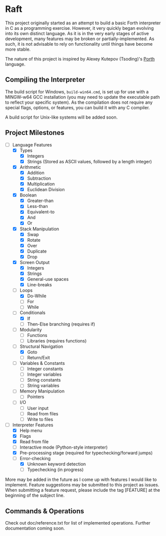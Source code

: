 # Raft

This project originally started as an attempt to build a basic Forth interpreter in C as a programming exercise. However, it very quickly began evolving into its own distinct language. As it is in the very early stages of active development, many features may be broken or partially-implemented. As such, it is not advisable to rely on functionality until things have become more stable.

The nature of this project is inspired by Alexey Kutepov (Tsoding)'s [Porth](https://gitlab.com/tsoding/porth) language.

## Compiling the Interpreter

The build script for Windows, ```build-win64.cmd```, is set up for use with a MINGW-w64 GCC installation (you may need to update the executable path to reflect your specific system). As the compilation does not require any special flags, options, or features, you can build it with any C compiler.

A build script for Unix-like systems will be added soon.

## Project Milestones

- [ ] Language Features
    - [x] Types
        - [x] Integers
        - [x] Strings (Stored as ASCII values, followed by a length integer)
    - [x] Arithmetic
        - [x] Addition
        - [x] Subtraction
        - [x] Multiplication
        - [x] Euclidean Division
    - [x] Boolean
        - [x] Greater-than
        - [x] Less-than
        - [x] Equivalent-to
        - [x] And
        - [x] Or
    - [x] Stack Manipulation
        - [x] Swap
        - [x] Rotate
        - [x] Over
        - [x] Duplicate
        - [x] Drop
    - [x] Screen Output
        - [x] Integers
        - [x] Strings
        - [x] General-use spaces
        - [x] Line-breaks
    - [ ] Loops
        - [x] Do-While
        - [ ] For
        - [ ] While
    - [ ] Conditionals
        - [x] If
        - [ ] Then-Else branching (requires if)
    - [ ] Modularity
        - [ ] Functions
        - [ ] Libraries (requires functions)
    - [ ] Structural Navigation
        - [x] Goto
        - [ ] Return/Exit
    - [ ] Variables & Constants
        - [ ] Integer constants
        - [ ] Integer variables
        - [ ] String constants
        - [ ] String variables
    - [ ] Memory Manipulation
        - [ ] Pointers
    - [ ] I/O
        - [ ] User input
        - [ ] Read from files
        - [ ] Write to files
- [ ] Interpreter Features
    - [x] Help menu
    - [x] Flags
    - [x] Read from file
    - [ ] Interactive mode (Python-style interpreter)
    - [x] Pre-processing stage (required for typechecking/forward jumps) 
    - [ ] Error-checking
        - [x] Unknown keyword detection
        - [ ] Typechecking (in progress)

More may be added in the future as I come up with features I would like to implement. Feature suggestions may be submitted to this project as issues. When submitting a feature request, please include the tag [FEATURE] at the beginning of the subject line.

## Commands & Operations

Check out doc/reference.txt for list of implemented operations. Further documentation coming soon.
